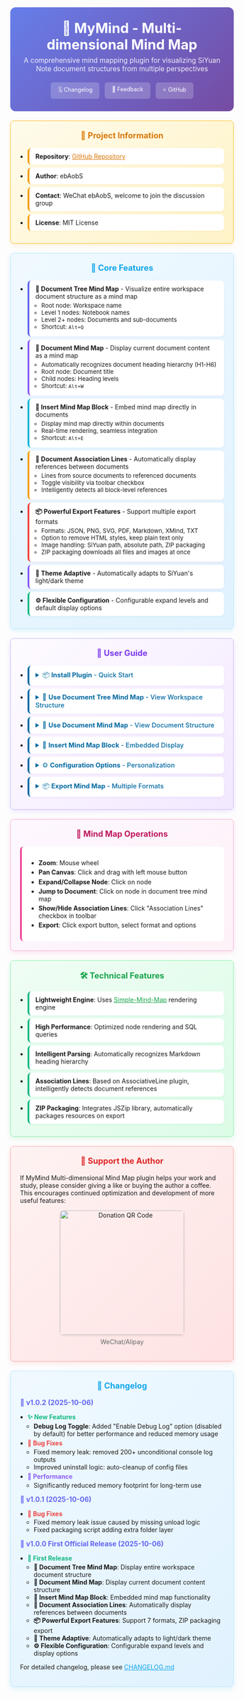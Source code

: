 <div class="sy__outline" style="max-width: 800px; margin: 0 auto;">
    <div style="text-align: center; padding: 2em; background: linear-gradient(135deg, #667eea, #764ba2); border-radius: 12px;">
        <h1 style="color: white; margin: 0; font-size: 2.2em;">🧠 MyMind - Multi-dimensional Mind Map</h1>
        <div style="color: rgba(255,255,255,0.9); margin-top: 0.5em; font-size: 1.1em;">A comprehensive mind mapping plugin for visualizing SiYuan Note document structures from multiple perspectives</div>
        <div style="margin-top: 1.5em; display: flex; justify-content: center; gap: 12px; flex-wrap: wrap;">
            <a href="https://github.com/ebAobS/mymind/blob/main/CHANGELOG.md"
               style="padding: 8px 16px; background: rgba(255,255,255,0.2); color: white; border-radius: 6px; text-decoration: none; font-size: 0.9em;">🗓 Changelog</a>
            <a href="https://github.com/ebAobS/mymind/issues"
               style="padding: 8px 16px; background: rgba(255,255,255,0.2); color: white; border-radius: 6px; text-decoration: none; font-size: 0.9em;">💬 Feedback</a>
            <a href="https://github.com/ebAobS/mymind"
               style="padding: 8px 16px; background: rgba(255,255,255,0.2); color: white; border-radius: 6px; text-decoration: none; font-size: 0.9em;">⭐ GitHub</a>
        </div>
    </div>
    <!-- Project Information -->
    <div style="margin-top: 1.5em; padding: 1.5em; background: linear-gradient(135deg, #fffbeb, #fef3c7); border: 1px solid #fbbf24; border-radius: 8px; box-shadow: 0 4px 12px rgba(245,158,11,0.15);">
        <h2 style="color: #d97706; margin: 0 0 1em; text-align: center; font-size: 1.3em;">🤝 Project Information</h2>
        <ul style="margin: 0; padding-left: 1.2em;">
            <li style="margin: 0.5em 0; padding: 10px 14px; background: white; border-radius: 8px; border-left: 4px solid #f59e0b; box-shadow: 0 2px 4px rgba(245,158,11,0.08);">
                <strong>Repository</strong>: <a href="https://github.com/ebAobS/mymind" style="color: #d97706;">GitHub Repository</a>
            </li>
            <li style="margin: 0.5em 0; padding: 10px 14px; background: white; border-radius: 8px; border-left: 4px solid #f59e0b; box-shadow: 0 2px 4px rgba(245,158,11,0.08);">
                <strong>Author</strong>: ebAobS
            </li>
            <li style="margin: 0.5em 0; padding: 10px 14px; background: white; border-radius: 8px; border-left: 4px solid #f59e0b; box-shadow: 0 2px 4px rgba(245,158,11,0.08);">
                <strong>Contact</strong>: WeChat ebAobS, welcome to join the discussion group
            </li>
            <li style="margin: 0.5em 0; padding: 10px 14px; background: white; border-radius: 8px; border-left: 4px solid #f59e0b; box-shadow: 0 2px 4px rgba(245,158,11,0.08);">
                <strong>License</strong>: MIT License
            </li>
        </ul>
    </div>
    <!-- Core Features -->
    <div style="margin-top: 1.5em; padding: 1.5em; background: linear-gradient(135deg, #f0f9ff, #e0f2fe); border: 1px solid #bae6fd; border-radius: 8px; box-shadow: 0 4px 12px rgba(14,165,233,0.15);">
        <h2 style="color: #0ea5e9; margin: 0 0 1em; text-align: center; font-size: 1.3em;">🚀 Core Features</h2>
        <ul style="margin: 0; padding-left: 1.2em;">
            <li style="margin: 0.5em 0; padding: 10px 14px; background: white; border-radius: 8px; border-left: 4px solid #6366f1; box-shadow: 0 2px 4px rgba(99,102,241,0.08);">
                <strong>🌳 Document Tree Mind Map</strong> - Visualize entire workspace document structure as a mind map
                <ul style="margin: 0.3em 0; padding-left: 1em; font-size: 0.95em;">
                    <li>Root node: Workspace name</li>
                    <li>Level 1 nodes: Notebook names</li>
                    <li>Level 2+ nodes: Documents and sub-documents</li>
                    <li>Shortcut: <code>Alt+Q</code></li>
                </ul>
            </li>
            <li style="margin: 0.5em 0; padding: 10px 14px; background: white; border-radius: 8px; border-left: 4px solid #8b5cf6; box-shadow: 0 2px 4px rgba(139,92,246,0.08);">
                <strong>📄 Document Mind Map</strong> - Display current document content as a mind map
                <ul style="margin: 0.3em 0; padding-left: 1em; font-size: 0.95em;">
                    <li>Automatically recognizes document heading hierarchy (H1-H6)</li>
                    <li>Root node: Document title</li>
                    <li>Child nodes: Heading levels</li>
                    <li>Shortcut: <code>Alt+W</code></li>
                </ul>
            </li>
            <li style="margin: 0.5em 0; padding: 10px 14px; background: white; border-radius: 8px; border-left: 4px solid #06b6d4; box-shadow: 0 2px 4px rgba(6,182,212,0.08);">
                <strong>🔖 Insert Mind Map Block</strong> - Embed mind map directly in documents
                <ul style="margin: 0.3em 0; padding-left: 1em; font-size: 0.95em;">
                    <li>Display mind map directly within documents</li>
                    <li>Real-time rendering, seamless integration</li>
                    <li>Shortcut: <code>Alt+E</code></li>
                </ul>
            </li>
            <li style="margin: 0.5em 0; padding: 10px 14px; background: white; border-radius: 8px; border-left: 4px solid #f59e0b; box-shadow: 0 2px 4px rgba(245,158,11,0.08);">
                <strong>🔗 Document Association Lines</strong> - Automatically display references between documents
                <ul style="margin: 0.3em 0; padding-left: 1em; font-size: 0.95em;">
                    <li>Lines from source documents to referenced documents</li>
                    <li>Toggle visibility via toolbar checkbox</li>
                    <li>Intelligently detects all block-level references</li>
                </ul>
            </li>
            <li style="margin: 0.5em 0; padding: 10px 14px; background: white; border-radius: 8px; border-left: 4px solid #ef4444; box-shadow: 0 2px 4px rgba(239,68,68,0.08);">
                <strong>📦 Powerful Export Features</strong> - Support multiple export formats
                <ul style="margin: 0.3em 0; padding-left: 1em; font-size: 0.95em;">
                    <li>Formats: JSON, PNG, SVG, PDF, Markdown, XMind, TXT</li>
                    <li>Option to remove HTML styles, keep plain text only</li>
                    <li>Image handling: SiYuan path, absolute path, ZIP packaging</li>
                    <li>ZIP packaging downloads all files and images at once</li>
                </ul>
            </li>
            <li style="margin: 0.5em 0; padding: 10px 14px; background: white; border-radius: 8px; border-left: 4px solid #8b5cf6; box-shadow: 0 2px 4px rgba(139,92,246,0.08);">
                <strong>🎨 Theme Adaptive</strong> - Automatically adapts to SiYuan's light/dark theme
            </li>
            <li style="margin: 0.5em 0; padding: 10px 14px; background: white; border-radius: 8px; border-left: 4px solid #10b981; box-shadow: 0 2px 4px rgba(16,185,129,0.08);">
                <strong>⚙️ Flexible Configuration</strong> - Configurable expand levels and default display options
            </li>
        </ul>
    </div>
    <!-- User Guide -->
    <div style="margin-top: 1.5em; padding: 1.5em; background: linear-gradient(135deg, #fefbff, #f3e8ff); border: 1px solid #c4b5fd; border-radius: 8px; box-shadow: 0 4px 12px rgba(139,92,246,0.15);">
        <h2 style="color: #7c3aed; margin: 0 0 1em; text-align: center; font-size: 1.3em;">📖 User Guide</h2>
        <ul style="margin: 0; padding-left: 1.2em;">
            <li style="margin: 0.5em 0; padding: 10px 14px; background: white; border-radius: 8px; border-left: 4px solid #0369a1; box-shadow: 0 2px 4px rgba(124,58,237,0.08);">
                <details>
                <summary style="color: #0369a1; cursor: pointer; font-weight: 500; font-size: 1.05em;">📦 <strong>Install Plugin</strong> - Quick Start</summary>
                <div style="margin-top: 0.8em; padding-top: 0.8em; border-top: 1px solid #f3e8ff;">
                1. Search for "MyMind" or "Multi-dimensional Mind Map" in SiYuan plugin marketplace<br>
                2. Click install button to complete installation<br>
                3. After installation, mind map icon will appear in the top bar
                </div>
                </details>
            </li>
            <li style="margin: 0.5em 0; padding: 10px 14px; background: white; border-radius: 8px; border-left: 4px solid #0369a1; box-shadow: 0 2px 4px rgba(124,58,237,0.08);">
                <details>
                <summary style="color: #0369a1; cursor: pointer; font-weight: 500; font-size: 1.05em;">🌳 <strong>Use Document Tree Mind Map</strong> - View Workspace Structure</summary>
                <div style="margin-top: 0.8em; padding-top: 0.8em; border-top: 1px solid #f3e8ff;">
                <strong>Trigger methods:</strong><br>
                • Method 1: Press shortcut <code>Alt+Q</code><br>
                • Method 2: Click document tree mind map icon in top bar<br>
                • Method 3: Search "Document Tree Mind Map" in command palette<br><br>
                <strong>Features:</strong><br>
                • Display entire workspace document hierarchy<br>
                • Click nodes to jump to corresponding documents<br>
                • Support expand/collapse nodes<br>
                • Can display association lines between documents (reference relationships)
                </div>
                </details>
            </li>
            <li style="margin: 0.5em 0; padding: 10px 14px; background: white; border-radius: 8px; border-left: 4px solid #0369a1; box-shadow: 0 2px 4px rgba(124,58,237,0.08);">
                <details>
                <summary style="color: #0369a1; cursor: pointer; font-weight: 500; font-size: 1.05em;">📄 <strong>Use Document Mind Map</strong> - View Document Structure</summary>
                <div style="margin-top: 0.8em; padding-top: 0.8em; border-top: 1px solid #f3e8ff;">
                <strong>Trigger methods:</strong><br>
                • Method 1: Open document and press shortcut <code>Alt+W</code><br>
                • Method 2: Open document and click document mind map icon in top bar<br>
                • Method 3: Search "Document Mind Map" in command palette<br><br>
                <strong>Features:</strong><br>
                • Automatically recognizes heading hierarchy in document<br>
                • Root node is document title<br>
                • Child nodes are heading levels (H1-H6)<br>
                • Helps quickly understand document structure and outline
                </div>
                </details>
            </li>
            <li style="margin: 0.5em 0; padding: 10px 14px; background: white; border-radius: 8px; border-left: 4px solid #0369a1; box-shadow: 0 2px 4px rgba(124,58,237,0.08);">
                <details>
                <summary style="color: #0369a1; cursor: pointer; font-weight: 500; font-size: 1.05em;">🔖 <strong>Insert Mind Map Block</strong> - Embedded Display</summary>
                <div style="margin-top: 0.8em; padding-top: 0.8em; border-top: 1px solid #f3e8ff;">
                <strong>Trigger methods:</strong><br>
                • Method 1: Press shortcut <code>Alt+E</code> in editor<br>
                • Method 2: Search "Insert Document Mind Map Block" in command palette<br><br>
                <strong>Features:</strong><br>
                • Insert embedded mind map in document<br>
                • Real-time rendering, updates with document content<br>
                • Suitable for displaying structure diagrams directly in documents
                </div>
                </details>
            </li>
            <li style="margin: 0.5em 0; padding: 10px 14px; background: white; border-radius: 8px; border-left: 4px solid #0369a1; box-shadow: 0 2px 4px rgba(124,58,237,0.08);">
                <details>
                <summary style="color: #0369a1; cursor: pointer; font-weight: 500; font-size: 1.05em;">⚙️ <strong>Configuration Options</strong> - Personalization</summary>
                <div style="margin-top: 0.8em; padding-top: 0.8em; border-top: 1px solid #f3e8ff;">
                <strong>Default Expand Level:</strong><br>
                • 0 = Expand all<br>
                • ≥1 = Expand specified number of levels<br>
                • Default value: 3<br><br>
                <strong>Association Lines Display:</strong><br>
                • Can set default display of document association lines<br>
                • Toolbar checkbox can toggle show/hide anytime
                </div>
                </details>
            </li>
            <li style="margin: 0.5em 0; padding: 10px 14px; background: white; border-radius: 8px; border-left: 4px solid #0369a1; box-shadow: 0 2px 4px rgba(124,58,237,0.08);">
                <details>
                <summary style="color: #0369a1; cursor: pointer; font-weight: 500; font-size: 1.05em;">📦 <strong>Export Mind Map</strong> - Multiple Formats</summary>
                <div style="margin-top: 0.8em; padding-top: 0.8em; border-top: 1px solid #f3e8ff;">
                <strong>Supported formats:</strong><br>
                • JSON - Structured data<br>
                • PNG - High-definition image<br>
                • SVG - Vector graphics<br>
                • PDF - Document format<br>
                • Markdown - Markup language<br>
                • XMind - Professional mind mapping software format<br>
                • TXT - Plain text<br><br>
                <strong>Export options:</strong><br>
                • Remove HTML styles (applies to JSON, TXT)<br>
                • Image save methods: SiYuan path/absolute path/ZIP packaging<br>
                • ZIP packaging downloads all files and images at once, ready to use after extraction
                </div>
                </details>
            </li>
        </ul>
    </div>
    <!-- Mind Map Operations -->
    <div style="margin-top: 1.5em; padding: 1.5em; background: linear-gradient(135deg, #fef7ff, #fdf2f8); border: 1px solid #f9a8d4; border-radius: 8px; box-shadow: 0 4px 12px rgba(236,72,153,0.15);">
        <h2 style="color: #be185d; margin: 0 0 1em; text-align: center; font-size: 1.3em;">🎯 Mind Map Operations</h2>
        <div style="background: white; padding: 1.5em; border-radius: 8px; border-left: 4px solid #ec4899;">
            <ul style="margin: 0.5em 0; padding-left: 1.2em;">
                <li style="margin: 0.3em 0;"><strong>Zoom</strong>: Mouse wheel</li>
                <li style="margin: 0.3em 0;"><strong>Pan Canvas</strong>: Click and drag with left mouse button</li>
                <li style="margin: 0.3em 0;"><strong>Expand/Collapse Node</strong>: Click on node</li>
                <li style="margin: 0.3em 0;"><strong>Jump to Document</strong>: Click on node in document tree mind map</li>
                <li style="margin: 0.3em 0;"><strong>Show/Hide Association Lines</strong>: Click "Association Lines" checkbox in toolbar</li>
                <li style="margin: 0.3em 0;"><strong>Export</strong>: Click export button, select format and options</li>
            </ul>
        </div>
    </div>
    <!-- Technical Features -->
    <div style="margin-top: 1.5em; padding: 1.5em; background: linear-gradient(135deg, #f0fdf4, #dcfce7); border: 1px solid #86efac; border-radius: 8px; box-shadow: 0 4px 12px rgba(34,197,94,0.15);">
        <h2 style="color: #16a34a; margin: 0 0 1em; text-align: center; font-size: 1.3em;">🛠️ Technical Features</h2>
        <ul style="margin: 0; padding-left: 1.2em;">
            <li style="margin: 0.5em 0; padding: 10px 14px; background: white; border-radius: 8px; border-left: 4px solid #10b981; box-shadow: 0 2px 4px rgba(16,185,129,0.08);">
                <strong>Lightweight Engine</strong>: Uses <a href="https://github.com/wanglin2/mind-map" style="color: #16a34a;">Simple-Mind-Map</a> rendering engine
            </li>
            <li style="margin: 0.5em 0; padding: 10px 14px; background: white; border-radius: 8px; border-left: 4px solid #10b981; box-shadow: 0 2px 4px rgba(16,185,129,0.08);">
                <strong>High Performance</strong>: Optimized node rendering and SQL queries
            </li>
            <li style="margin: 0.5em 0; padding: 10px 14px; background: white; border-radius: 8px; border-left: 4px solid #10b981; box-shadow: 0 2px 4px rgba(16,185,129,0.08);">
                <strong>Intelligent Parsing</strong>: Automatically recognizes Markdown heading hierarchy
            </li>
            <li style="margin: 0.5em 0; padding: 10px 14px; background: white; border-radius: 8px; border-left: 4px solid #10b981; box-shadow: 0 2px 4px rgba(16,185,129,0.08);">
                <strong>Association Lines</strong>: Based on AssociativeLine plugin, intelligently detects document references
            </li>
            <li style="margin: 0.5em 0; padding: 10px 14px; background: white; border-radius: 8px; border-left: 4px solid #10b981; box-shadow: 0 2px 4px rgba(16,185,129,0.08);">
                <strong>ZIP Packaging</strong>: Integrates JSZip library, automatically packages resources on export
            </li>
        </ul>
    </div>
    <!-- Support the Author -->
    <div style="margin-top: 1.5em; padding: 1.5em; background: linear-gradient(135deg, #fef3f2, #fee2e2); border: 1px solid #fca5a5; border-radius: 8px; box-shadow: 0 4px 12px rgba(239,68,68,0.15);">
        <h2 style="color: #dc2626; margin: 0 0 1em; text-align: center; font-size: 1.3em;">🫧 Support the Author</h2>
        <p style="margin: 0.5em 0;">If MyMind Multi-dimensional Mind Map plugin helps your work and study, please consider giving a like or buying the author a coffee. This encourages continued optimization and development of more useful features:</p>
        <div style="margin: 1em 0; text-align: center;">
            <img src="https://i0.hdslb.com/bfs/openplatform/12bb6dd415d52c76318b4fb391f179e69d263a54.png@1e_1c.webp"
                 alt="Donation QR Code"
                 style="width: 280px; border-radius: 8px; box-shadow: 0 2px 4px rgba(0,0,0,0.1);">
            <p style="margin: 0.5em 0; color: #666;">WeChat/Alipay</p>
        </div>
    </div>
    <!-- Changelog -->
    <div style="margin-top: 1.5em; padding: 1.5em; background: linear-gradient(135deg, #f0f9ff, #e0f2fe); border: 1px solid #bae6fd; border-radius: 8px; box-shadow: 0 4px 12px rgba(14,165,233,0.15);">
        <h2 style="color: #0ea5e9; margin: 0 0 1em; text-align: center; font-size: 1.3em;">🚀 Changelog</h2>
        
<strong style="color: #6366f1; font-size: 1.1em;">📅 v1.0.2 (2025-10-06)</strong>
<ul style="margin: 0.5em 0; padding-left: 1.2em;">
<li style="margin: 0.3em 0;"><strong style="color: #10b981;">✨ New Features</strong>
<ul style="margin: 0.2em 0; padding-left: 1em;">
<li><strong>Debug Log Toggle</strong>: Added "Enable Debug Log" option (disabled by default) for better performance and reduced memory usage</li>
</ul>
</li>
<li style="margin: 0.3em 0;"><strong style="color: #ef4444;">🐛 Bug Fixes</strong>
<ul style="margin: 0.2em 0; padding-left: 1em;">
<li>Fixed memory leak: removed 200+ unconditional console log outputs</li>
<li>Improved uninstall logic: auto-cleanup of config files</li>
</ul>
</li>
<li style="margin: 0.3em 0;"><strong style="color: #8b5cf6;">🚀 Performance</strong>
<ul style="margin: 0.2em 0; padding-left: 1em;">
<li>Significantly reduced memory footprint for long-term use</li>
</ul>
</li>
</ul>

<strong style="color: #6366f1; font-size: 1.1em;">📅 v1.0.1 (2025-10-06)</strong>
<ul style="margin: 0.5em 0; padding-left: 1.2em;">
<li style="margin: 0.3em 0;"><strong style="color: #ef4444;">🐛 Bug Fixes</strong>
<ul style="margin: 0.2em 0; padding-left: 1em;">
<li>Fixed memory leak issue caused by missing unload logic</li>
<li>Fixed packaging script adding extra folder layer</li>
</ul>
</li>
</ul>

<strong style="color: #6366f1; font-size: 1.1em;">📅 v1.0.0 First Official Release (2025-10-06)</strong>
<ul style="margin: 0.5em 0; padding-left: 1.2em;">
<li style="margin: 0.3em 0;"><strong style="color: #10b981;">🎉 First Release</strong>
<ul style="margin: 0.2em 0; padding-left: 1em;">
<li><strong>🌳 Document Tree Mind Map</strong>: Display entire workspace document structure</li>
<li><strong>📄 Document Mind Map</strong>: Display current document content structure</li>
<li><strong>🔖 Insert Mind Map Block</strong>: Embedded mind map functionality</li>
<li><strong>🔗 Document Association Lines</strong>: Automatically display references between documents</li>
<li><strong>📦 Powerful Export Features</strong>: Support 7 formats, ZIP packaging export</li>
<li><strong>🎨 Theme Adaptive</strong>: Automatically adapts to light/dark theme</li>
<li><strong>⚙️ Flexible Configuration</strong>: Configurable expand levels and display options</li>
</ul>
</li>
</ul>

<p style="margin-top: 1em;">For detailed changelog, please see <a href="https://github.com/ebAobS/mymind/blob/main/CHANGELOG.md" style="color: #0ea5e9;">CHANGELOG.md</a></p>
    </div>
</div>
